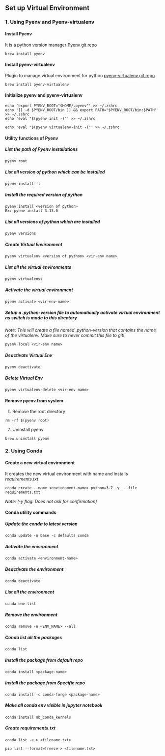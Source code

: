 ## Set up Virtual Environment
### 1. Using Pyenv and Pyenv-virtualenv

#### Install Pyenv
It is a python version manager
[Pyenv git repo](https://github.com/pyenv/pyenv)
```
brew install pyenv
```

#### Install pyenv-virtualenv
Plugin to manage virtual environment for python
[pyenv-virtualenv git repo](https://github.com/pyenv/pyenv-virtualenv)
```
brew install pyenv-virtualenv
```

#### Initialize pyenv and pyenv-virtualenv
```
echo 'export PYENV_ROOT="$HOME/.pyenv"' >> ~/.zshrc
echo '[[ -d $PYENV_ROOT/bin ]] && export PATH="$PYENV_ROOT/bin:$PATH"' >> ~/.zshrc
echo 'eval "$(pyenv init -)"' >> ~/.zshrc
```
```
echo 'eval "$(pyenv virtualenv-init -)"' >> ~/.zshrc
```

#### Utility functions of Pyenv
##### List the path of Pyenv installations
```
pyenv root
```

##### List all version of python which can be installed
```
pyenv install -l
```

##### Install the required version of python
```
pyenv install <version of python>
Ex: pyenv install 3.13.0
```

##### List all versions of python which are installed
```
pyenv versions
```

##### Create Virtual Environment
```
pyenv virtualenv <version of python> <vir-env name>
```

##### List all the virtual environments
```
pyenv virtualenvs
```

##### Activate the virtual environment
```
pyenv activate <vir-env-name>
```

##### Setup a .python-version file to automatically activate virtual environment as switch is made to this directory
*Note: This will create a file named .python-version that contains the name of the virtualenv. Make sure to never commit this file to git!*
```
pyenv local <vir-env name>
```

##### Deactivate Virtual Env
```
pyenv deactivate
```

##### Delete Virtual Env
```
pyenv virtualenv-delete <vir-env name>
```

#### Remove pyenv from system
1. Remove the root directory
```
rm -rf $(pyenv root)
```
2. Uninstall pyenv
```
brew uninstall pyenv
```


### 2. Using Conda

#### Create a new virtual environment
It creates the new virtual environment with name <environment-name> and installs *requirements.txt*
```
conda create --name <environment-name> python=3.7 -y  --file requirements.txt
```
*Note: (-y flag: Does not ask for confirmation)*

#### Conda utility commands
##### Update the conda to latest version
```
conda update -n base -c defaults conda
```

##### Activate the environment
```
conda activate <environment-name>
```

##### Deactivate the environment
```
conda deactivate
```

##### List all the environment
```
conda env list
```

##### Remove the environment 
```
conda remove -n <ENV_NAME> --all
```

##### Conda list all the packages
```
conda list
```

##### Install the package from default repo
```
conda install <package-name>
```

##### Install the package from Specific repo
```
conda install -c conda-forge <package-name>
```

##### Make all conda env visible in jupyter notebook
```
conda install nb_conda_kernels
```

##### Create requirements.txt
```
conda list -e > <filename.txt>
```
```
pip list --format=freeze > <filename.txt>
```






